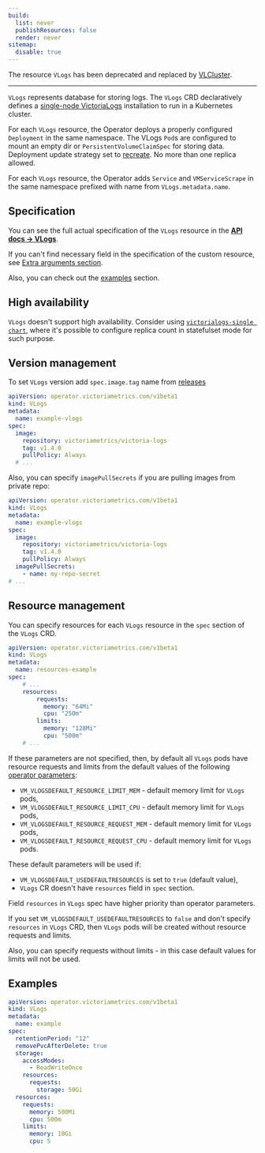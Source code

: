 ```yaml
---
build:
  list: never
  publishResources: false
  render: never
sitemap:
  disable: true
---
```


The resource `VLogs` has been deprecated and replaced by [VLCluster](https://docs.victoriametrics.com/operator/resources/vlcluster/).

---

`VLogs` represents database for storing logs.
The `VLogs` CRD declaratively defines a [single-node VictoriaLogs](https://docs.victoriametrics.com/victorialogs/)
installation to run in a Kubernetes cluster.

For each `VLogs` resource, the Operator deploys a properly configured `Deployment` in the same namespace.
The VLogs `Pod`s are configured to mount an empty dir or `PersistentVolumeClaimSpec` for storing data.
Deployment update strategy set to [recreate](https://kubernetes.io/docs/concepts/workloads/controllers/deployment/#recreate-deployment).
No more than one replica allowed.

For each `VLogs` resource, the Operator adds `Service` and `VMServiceScrape` in the same namespace prefixed with name from `VLogs.metadata.name`.

## Specification

You can see the full actual specification of the `VLogs` resource in the **[API docs -> VLogs](https://docs.victoriametrics.com/operator/api/#vlogs)**.

If you can't find necessary field in the specification of the custom resource,
see [Extra arguments section](https://docs.victoriametrics.com/operator/resources/#extra-arguments).

Also, you can check out the [examples](https://docs.victoriametrics.com/operator/resources/vlogs/#examples) section.

## High availability

`VLogs` doesn't support high availability. Consider using [`victorialogs-single chart`](https://docs.victoriametrics.com/helm/victorialogs-single/), where it's possible to configure replica count in statefulset mode for such purpose.

## Version management

To set `VLogs` version add `spec.image.tag` name from [releases](https://github.com/VictoriaMetrics/VictoriaMetrics/releases)

```yaml
apiVersion: operator.victoriametrics.com/v1beta1
kind: VLogs
metadata:
  name: example-vlogs
spec:
  image:
    repository: victoriametrics/victoria-logs
    tag: v1.4.0
    pullPolicy: Always
  # ...
```

Also, you can specify `imagePullSecrets` if you are pulling images from private repo:

```yaml
apiVersion: operator.victoriametrics.com/v1beta1
kind: VLogs
metadata:
  name: example-vlogs
spec:
  image:
    repository: victoriametrics/victoria-logs
    tag: v1.4.0
    pullPolicy: Always
  imagePullSecrets:
    - name: my-repo-secret
# ...
```

## Resource management

You can specify resources for each `VLogs` resource in the `spec` section of the `VLogs` CRD.

```yaml
apiVersion: operator.victoriametrics.com/v1beta1
kind: VLogs
metadata:
  name: resources-example
spec:
    # ...
    resources:
        requests:
          memory: "64Mi"
          cpu: "250m"
        limits:
          memory: "128Mi"
          cpu: "500m"
    # ...
```

If these parameters are not specified, then,
by default all `VLogs` pods have resource requests and limits from the default values of the following [operator parameters](https://docs.victoriametrics.com/operator/configuration):

- `VM_VLOGSDEFAULT_RESOURCE_LIMIT_MEM` - default memory limit for `VLogs` pods,
- `VM_VLOGSDEFAULT_RESOURCE_LIMIT_CPU` - default memory limit for `VLogs` pods,
- `VM_VLOGSDEFAULT_RESOURCE_REQUEST_MEM` - default memory limit for `VLogs` pods,
- `VM_VLOGSDEFAULT_RESOURCE_REQUEST_CPU` - default memory limit for `VLogs` pods.

These default parameters will be used if:

- `VM_VLOGSDEFAULT_USEDEFAULTRESOURCES` is set to `true` (default value),
- `VLogs` CR doesn't have `resources` field in `spec` section.

Field `resources` in `VLogs` spec have higher priority than operator parameters.

If you set `VM_VLOGSDEFAULT_USEDEFAULTRESOURCES` to `false` and don't specify `resources` in `VLogs` CRD,
then `VLogs` pods will be created without resource requests and limits.

Also, you can specify requests without limits - in this case default values for limits will not be used.

## Examples

```yaml
apiVersion: operator.victoriametrics.com/v1beta1
kind: VLogs
metadata:
  name: example
spec:
  retentionPeriod: "12"
  removePvcAfterDelete: true
  storage:
    accessModes:
      - ReadWriteOnce
    resources:
      requests:
        storage: 50Gi
  resources:
    requests:
      memory: 500Mi
      cpu: 500m
    limits:
      memory: 10Gi
      cpu: 5
```
